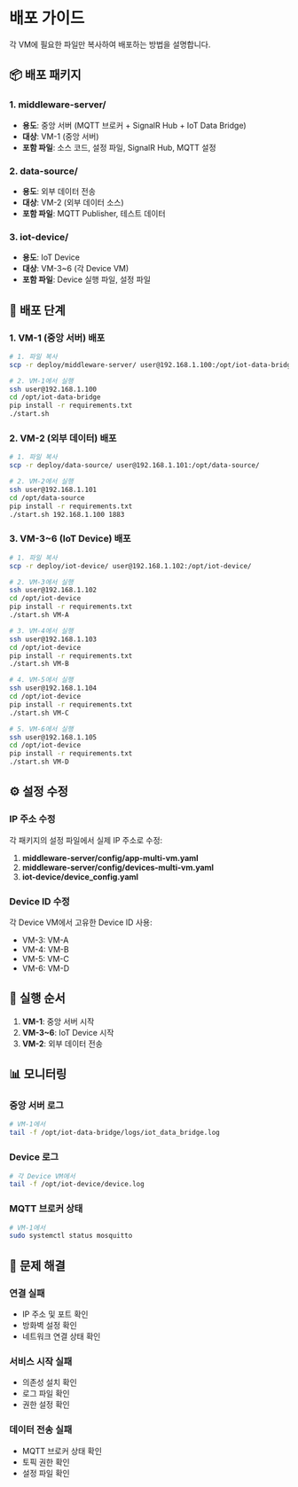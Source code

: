 # 배포 가이드

각 VM에 필요한 파일만 복사하여 배포하는 방법을 설명합니다.

## 📦 배포 패키지

### **1. middleware-server/**
- **용도**: 중앙 서버 (MQTT 브로커 + SignalR Hub + IoT Data Bridge)
- **대상**: VM-1 (중앙 서버)
- **포함 파일**: 소스 코드, 설정 파일, SignalR Hub, MQTT 설정

### **2. data-source/**
- **용도**: 외부 데이터 전송
- **대상**: VM-2 (외부 데이터 소스)
- **포함 파일**: MQTT Publisher, 테스트 데이터

### **3. iot-device/**
- **용도**: IoT Device
- **대상**: VM-3~6 (각 Device VM)
- **포함 파일**: Device 실행 파일, 설정 파일

## 🚀 배포 단계

### **1. VM-1 (중앙 서버) 배포**
```bash
# 1. 파일 복사
scp -r deploy/middleware-server/ user@192.168.1.100:/opt/iot-data-bridge/

# 2. VM-1에서 실행
ssh user@192.168.1.100
cd /opt/iot-data-bridge
pip install -r requirements.txt
./start.sh
```

### **2. VM-2 (외부 데이터) 배포**
```bash
# 1. 파일 복사
scp -r deploy/data-source/ user@192.168.1.101:/opt/data-source/

# 2. VM-2에서 실행
ssh user@192.168.1.101
cd /opt/data-source
pip install -r requirements.txt
./start.sh 192.168.1.100 1883
```

### **3. VM-3~6 (IoT Device) 배포**
```bash
# 1. 파일 복사
scp -r deploy/iot-device/ user@192.168.1.102:/opt/iot-device/

# 2. VM-3에서 실행
ssh user@192.168.1.102
cd /opt/iot-device
pip install -r requirements.txt
./start.sh VM-A

# 3. VM-4에서 실행
ssh user@192.168.1.103
cd /opt/iot-device
pip install -r requirements.txt
./start.sh VM-B

# 4. VM-5에서 실행
ssh user@192.168.1.104
cd /opt/iot-device
pip install -r requirements.txt
./start.sh VM-C

# 5. VM-6에서 실행
ssh user@192.168.1.105
cd /opt/iot-device
pip install -r requirements.txt
./start.sh VM-D
```

## ⚙️ 설정 수정

### **IP 주소 수정**
각 패키지의 설정 파일에서 실제 IP 주소로 수정:

1. **middleware-server/config/app-multi-vm.yaml**
2. **middleware-server/config/devices-multi-vm.yaml**
3. **iot-device/device_config.yaml**

### **Device ID 수정**
각 Device VM에서 고유한 Device ID 사용:
- VM-3: VM-A
- VM-4: VM-B
- VM-5: VM-C
- VM-6: VM-D

## 🔧 실행 순서

1. **VM-1**: 중앙 서버 시작
2. **VM-3~6**: IoT Device 시작
3. **VM-2**: 외부 데이터 전송

## 📊 모니터링

### **중앙 서버 로그**
```bash
# VM-1에서
tail -f /opt/iot-data-bridge/logs/iot_data_bridge.log
```

### **Device 로그**
```bash
# 각 Device VM에서
tail -f /opt/iot-device/device.log
```

### **MQTT 브로커 상태**
```bash
# VM-1에서
sudo systemctl status mosquitto
```

## 🐛 문제 해결

### **연결 실패**
- IP 주소 및 포트 확인
- 방화벽 설정 확인
- 네트워크 연결 상태 확인

### **서비스 시작 실패**
- 의존성 설치 확인
- 로그 파일 확인
- 권한 설정 확인

### **데이터 전송 실패**
- MQTT 브로커 상태 확인
- 토픽 권한 확인
- 설정 파일 확인
